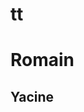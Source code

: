 # tt
<!doctype html>
<html lang="fr">
<head>
  <meta charset="utf-8">
  <title>premier essaie </title>
  <link rel="stylesheet" href="style.css">
  <script src="script.js"></script>
</head>
<body>
  <h1>Romain </1>
  <h2>Yacine </h2>
</body>
</html>